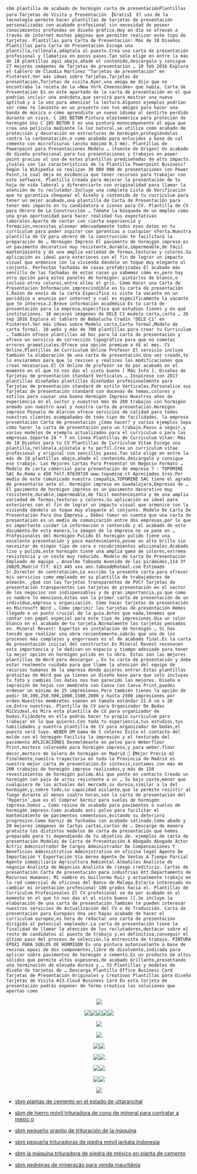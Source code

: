 
```
sbm plantilla de acabado de hormigón carta de presentaciónPlantillas para Tarjetas de Visita y Presentación 【Gratis】 El uso de la tecnología permite hacer plantillas de tarjetas de presentación personalizadas con acabado profesional sin necesidad de poseer conocimientos profundos en diseño gráfico.Hoy en día se ofrecen a través de internet muchas páginas que permiten realizar este tipo de tarjetas. Plantillas para Carta de Presentación: Más de 18 Diseños Plantillas para Carta de Presentación Escoge una plantilla,rellénala,adáptala al puesto.Crea una carta de presentación profesional y llamativa en pocos pasos.Tan sólo elige en entre la más de 18 plantillas aquí abajo,añade el contenido,descargalo y consigue 27 mejores imágenes de Tarjetas de presentación … 10 feb 2016 Explora el tablero de Claudia Martinez "Tarjetas de presentación" en Pinterest.Ver más ideas sobre Tarjetas,Tarjetas de presentación,Tarjetas de visita.Ayer,una amiga me dijo que no encontraba la receta de la «New York Cheesecake» que había. Carta de Presentación Es en este apartado de la carta de presentación en el que podrías incluir una anécdota,que servirá para mostrar una nueva aptitud y a la vez para amenizar la lectura.Algunos ejemplos podrían ser cómo te lanzaste en un proyecto con tus amigos para hacer una banda de música o cómo aprendiste un nuevo idioma al sentirte perdido durante un viaje. C 285 BETON Pintura elastomérica para proteción de hormigón Uso C 285 BETON E es una pintura monocomponente al agua que crea una película mediante la luz natural,se utiliza como acabado de protección y decoración en estructuras de hormigón,protegiéndolas contra la carbonatación,o como acabado para enlucidos a base de cal cemento con microfisuras (ancho máximo 0,3 mm). Plantillas de Powerpoint para Presentaciones Modelo … (Fuente de Origen) Un acabado de diseño profesional para tus presentaciones y trabajos en power point gracias al uso de estas plantillas prediseñadas de alto impacto.¿Cuáles son las características de la Plantilla Powerpoint Business? Según la Wikipedia se realizan 30 000 000 de presentaciones con Power Point,lo cual deja en evidencia que tener recursos para trabajar con este software. Plantilla Creada para mejorar la presentación de tu hoja de vida laboral y diferenciarte con originalidad para llamar la atención de tu reclutador.Incluye una completa Lista de Verificación que te garantiza chequear el diseño y contenido de tu currículum para tener un mejor acabado,una plantilla de Carta de Presentación para tener más impacto en tu candidatura e íconos para CV. Plantilla de CV para Obrero De La Construcción … Tómate la búsqueda de un empleo como una gran oportunidad para hacer realidad tus expectativas laborales.Aparte de contar con cierta experiencia y formación,necesitas plasmar adecuadamente todos esos datos en tu currículum para poder aspirar con garantías a cualquier oferta.Nuestra plantilla de CV para obrero de la construcción te facilitará la preparación de … Hormigón Impreso El pavimento de hormigon impreso es un pavimento decorativo muy resistente,durable,impermeable,de fácil mantenimiento y de una amplia variedad de formas,texturas y colores.Su aplicación es ideal para exteriores con el fin de lograr un impacto visual que armonice con la vivienda dándole un toque muy elegante al conjunto. Perfectas fachadas de casas prefabricadas El acabado más sencillo de las fachadas de estas casas ya sabemos cómo es,pero hay otra opción para estos paneles de hormigón: pintarlos de blanco,o incluso otros colores,entre ellos el gris. Cómo Hacer una Carta de Presentación Información imprescindible en tu carta de presentación 1.Razón de envío de la carta Especifica si viste la vacante en un periódico o anuncio por internet y cuál es específicamente la vacante que te interesa.2.Breve información académica Es tu carta de presentación para la empresa,especifica qué estudios tienes y en qué instituciones. 10 mejores imágenes de DELE C1 modelo carta,carta … 26 sep 2016 Explora el tablero de Babalucha Cradín "DELE C1" en Pinterest.Ver más ideas sobre Modelo carta,Carta formal,Modelo de carta formal. 20 webs y más de 700 plantillas para crear tu Curriculum … También ofrece plantillas ad hoc para la carta de presentación y ofrece un servicio de corrección tipográfica para que no cometas errores gramaticales.Ofrece una opción premium a 4$ al mes. CV Online,Plantillas de Curriculum Online Profesor El servicio incluye también la elaboración de una carta de presentación.Una vez creado,te lo enviaremos para que lo revises y realices las modificaciones que creas necesarias.El CV Online de profesor se da por acabado en el momento en el que tú nos das el visto bueno [ Más Info ]. Diseños de Tarjetas de presentación standard Verticales … Inspírese con 2817 plantillas diseñadas plantillas diseñadas profesionalmente para Tarjetas de presentación standard de estilo Verticales.Personalice sus Tarjetas de presentación standard con docenas de temas,colores y estilos para causar una buena Hormigón Impreso Nuestros años de experiencia en el sector y nuestros más de 200 trabajos con hormigón armado son nuestro aval y nuestra carta de presentación.Hormigon impreso Pozuelo de Alarcon ofrece servicios de calidad para todos nuestros clientes acompañados de todo tipo de facilidades. la empresa presentacion Carta de presentación ¿Cómo hacer? y varios ejemplos Sepa cómo hacer la carta de presentación para un trabajo.Pasos a seguir,y varios modelos de ejemplo actualizados para el curriculum o para las empresas.Soporte 24 * 7 en línea Plantillas de Curriculum Vitae: Más de 18 Diseños para tu CV Plantillas de Curriculum Vitae Escoge una plantilla,rellénala,ajústala a tu perfil.Crea un curriculum vitae profesional y original con sencillos pasos.Tan sólo elige en entre la más de 18 plantillas abajo,añade el contenido,descargalo y consigue ese trabajo. Las Mejores Cartas Para Presentar Un Negocio Formato … Modelo de carta comercial para presentación de empresa 7 : TOPOMINE SAC Av.Roma n 450 Telf.97639720 www.topomine.ct Apreciados Sres.Por medio de este comunicado nuestra compañía,TOPOMINE SAC tiene el agrado de presentarse ante el. Hormigón impreso en Guadalajara,Empresas de … El pavimento de hormigon impreso es un pavimento decorativo muy resistente,durable,impermeable,de fácil mantenimiento y de una amplia variedad de formas,texturas y colores.Su aplicación es ideal para exteriores con el fin de lograr un impacto visual que armonice con la vivienda dándole un toque muy elegante al conjunto. Modelo De Carta De Presentación Para Una Empresa … Debes tomar en cuenta que una carta de presentación es un medio de comunicación entre dos empresas,por lo que es importante cuidar la información o contenido y el acabado de este documento.De esta manera,la imagen de la empresa no se pone en … Profesionales del Hormigón Pulido El hormigón pulido tiene una excelente presentación y poco mantenimiento,posee un alto brillo sin necesitar de ningún tipo de cera o recubrimientos adicionales.Acabado liso y pulido,este hormigón tiene una amplia gama de colores,extrema resistencia y un coste muy reducido. Modelo de Carta De Presentación Empleado de equipo … Anselmo Taboada Avenida de las pirámides,114 3º 28020,Madrid tlf: 613 445 xxx ans.taboad@hotmal.com Estimado Sr.Director de contratación,Le escribo la presente carta para ofrecer mis servicios como empleado en su plantilla de trabajadores de almacén. ¿Qué son las Tarjetas transparentes de PVC? Tarjetas de presentación transparentes Las tarjetas de presentación en el sector de los negocios son indispensables y de gran importancia,ya que como su nombre lo menciona,éstas son la primer carta de presentación de un individuo,empresa u organización. Cómo hacer tarjetas de presentación en Microsoft Word … Cómo imprimir las tarjetas de presentación Hemos llegado a un punto crucial de la guía.Antes que nada,tenemos que contar con papel especial para este tipo de impresiones.Usa un color blanco en el acabado de tu tarjeta.Normalmente las tarjetas pensadas en. Mineral Revest: Expertos en instalación de hormigón … Si has tenido que realizar una obra recientemente,sabrás que uno de los procesos más complejos y engorrosos es el de acabado final.Es la carta de presentación inicial del constructor.En Mineral Revest reconocen esta importancia y le dedican un espacio y tiempo adecuado para tener la mejor opción en hormigón pulido en tu obra. Estas son las mejores plantillas de Word para descargar … Es tu carta de presentación y debe estar realmente cuidada para que llame la atención del equipo de recursos humanos de la empresa donde quieres entrar.Estas plantillas gratuitas de Word que ya tienen un diseño base para que solo incluyas tu foto y cambies los datos nos han parecido las mejores. Diseño e impresión de hojas con membrete con Canva Con Canva Print,puedes ordenar un mínimo de 25 impresiones.Pero también tienes la opción de pedir 50,100,250,500,1000,1500,2000 y hasta 2500 impresiones por orden.Nuestros membretes vienen en tamaño estándar 21.6 cm x 28 cm.Entre nuestras. Plantilla de CV para Organizador De Bodas MiCVideal.es Mira esta plantilla de CV para organizador de bodas.Fijándote en ella podrás hacer tu propio currículum para trabajar en lo que quieres.Con toda tu experiencia,tus estudios,tus habilidades y nuestra plantilla de CV para organizador de bodas,el puesto será tuyo. WEBER DM Gama de 5 colores Evita el contacto del molde con el hormigón Facilita la impresión y el texturado del pavimento APLICACIONES Desmoldeante en polvo para Weberfloor Print,mortero coloreado para hormigón impreso,y para weber.floor decor,mortero de Solera de hormigón en Madrid 🥇【Mejor Precio m2 Finalmente,nuestra trayectoria en toda la Provincia de Madrid es nuestra mejor carta de presentación.En síntesis,contamos con más de 200 trabajos de hormigón impreso realizados,y más de 150 revestimientos de hormigón pulido.Así que ponte en contacto Creado un hormigón con paja de arroz resistente a un … Su bajo coste,menor que cualquiera de los actuales del mercado,su dureza,similar a la del hormigón,y,sobre todo,su capacidad aislante,que le permite resistir al fuego durante al menos cuatro horas,son la carta de presentación del ‘Hyperin’,que es el Comprar barniz para suelos de hormigón impreso.Somos … Como resina de acabado para pavimentos o suelos de hormigón impreso.Como acabado anti polvo para facilitar el mantenimiento de pavimentos cementosos,evitando su deterioro progresivo.Como barniz de fachadas con acabado satinado.Como abado y 20 mejores imágenes de Cartas cartas,cartas de … Descarga de manera gratuita los distintos modelos de carta de presentación que hemos preparado para ti dependiendo de tu objetivo de. ejemplos de carta de presentación Modelos de Carta de Presentación A Abogado Abogado Actor Actriz Administrador De Cargos Administrador De Compensaciones Y Beneficios Administrativo Administrativo en oficina legal Agente De Importación Y Exportación Vía Aérea Agente De Ventas A Tiempo Parcial Agente inmobiliario Agricultura Ambiental Albañiles Analista de negocio Analista de Negocios Analista de riesgo crediticio. Cartas de presentación Carta de presentación para industrias Att.Departamento de Recursos Humanos: Mi nombre es Guillermo Ruiz y actualmente trabajo en la red comercial de oficinas del Banco de Málaga.Estaría interesado en cambiar mi orientación profesional 180 grados hacia el. Plantillas de Curriculum Profesionales El CV profesional se da por acabado en el momento en el que tú nos das el el visto bueno [].Se incluye la elaboración de una carta de presentación.También te pueden interesar nuestros servicios de Actualización del CV o de Traducción. Carta de presentación para Europass Una vez hayas acabado de hacer el curriculum europeo,es hora de redactar una carta de presentación dirigida al potencial empleador.La carta de presentación tiene la finalidad de llamar la atención de los reclutadores,destacar sobre el resto de candidatos al puesto de trabajo y,en definitiva,conseguir el último paso del proceso de selección,la entrevista de trabajo. PINTURA EPOXI PARA SUELOS DE HORMIGON Es una pintura autonivelante a base de resinas epoxi de dos componentes,libre de disolvente,indicada para aplicar sobre pavimentos de hormigón o cemento.Es un producto de altos sólidos que permite altos espesores,de acabado brillante,presentando una terminación de elevada dureza y … 33 Plantillas y modelos de diseño de tarjetas de … Descarga Plantilla Office Business Card Tarjetas de Presentación Originales y Creativas Plantillas para Diseño Tarjetas de Visita #23.Cloud Business Card En esta tarjeta de presentación podrás exponer de forma creativa las soluciones que aportas como 
```

<div align="center">

<a href="https://es-crusher.shibang-china.com/github&k=sbm+plantilla+de+acabado+de+hormig%C3%B3n+carta+de+presentaci%C3%B3n"><img src="https://static.shibang-china.com/es/crusher/logo.jpg"></a>

<a href="https://es-crusher.shibang-china.com/github&k=sbm+plantilla+de+acabado+de+hormig%C3%B3n+carta+de+presentaci%C3%B3n"><img src="https://static.shibang-china.com/es/crusher/index.jpg"></a><a href="https://es-crusher.shibang-china.com/material.htmlgithub&k=sbm+plantilla+de+acabado+de+hormig%C3%B3n+carta+de+presentaci%C3%B3n"><img src="https://static.shibang-china.com/es/crusher/material.jpg"></a><a href="https://es-crusher.shibang-china.com/application.htmlgithub&k=sbm+plantilla+de+acabado+de+hormig%C3%B3n+carta+de+presentaci%C3%B3n"><img src="https://static.shibang-china.com/es/crusher/application.jpg"></a><a href="https://es-crusher.shibang-china.com/aboutus.htmlgithub&k=sbm+plantilla+de+acabado+de+hormig%C3%B3n+carta+de+presentaci%C3%B3n"><img src="https://static.shibang-china.com/es/crusher/aboutus.jpg"></a><a href="https://es-crusher.shibang-china.com/contact.htmlgithub&k=sbm+plantilla+de+acabado+de+hormig%C3%B3n+carta+de+presentaci%C3%B3n"><img src="https://static.shibang-china.com/es/crusher/contact.jpg"></a>

<a href="https://es-crusher.shibang-china.com/github&k=sbm+plantilla+de+acabado+de+hormig%C3%B3n+carta+de+presentaci%C3%B3n"><img src="https://static.shibang-china.com/es/crusher/banner.jpg"></a>

<a href="https://swt.shibang-china.com/github&k=sbm+plantilla+de+acabado+de+hormig%C3%B3n+carta+de+presentaci%C3%B3n"><img src="https://static.shibang-china.com/es/crusher/text.jpg"></a>

<a href="https://swt.shibang-china.com/github&k=sbm+plantilla+de+acabado+de+hormig%C3%B3n+carta+de+presentaci%C3%B3n"><img src="https://static.shibang-china.com/es/crusher/chat.jpg"></a><a href="https://es-crusher.shibang-china.com/contact.htmlgithub&k=sbm+plantilla+de+acabado+de+hormig%C3%B3n+carta+de+presentaci%C3%B3n"><img src="https://static.shibang-china.com/es/crusher/message.jpg"></a>

<a href="https://es-crusher.shibang-china.com/products/pe.htmlgithub&k=sbm+plantilla+de+acabado+de+hormig%C3%B3n+carta+de+presentaci%C3%B3n"><img src="https://static.shibang-china.com/es/crusher/pe.jpg"></a><a href="https://es-crusher.shibang-china.com/products/pf.htmlgithub&k=sbm+plantilla+de+acabado+de+hormig%C3%B3n+carta+de+presentaci%C3%B3n"><img src="https://static.shibang-china.com/es/crusher/pf.jpg"></a>

<a href="https://es-crusher.shibang-china.com/products/hpt.htmlgithub&k=sbm+plantilla+de+acabado+de+hormig%C3%B3n+carta+de+presentaci%C3%B3n"><img src="https://static.shibang-china.com/es/crusher/hpt.jpg"></a><a href="https://es-crusher.shibang-china.com/products/vsi.htmlgithub&k=sbm+plantilla+de+acabado+de+hormig%C3%B3n+carta+de+presentaci%C3%B3n"><img src="https://static.shibang-china.com/es/crusher/vsi.jpg"></a>

<a href="https://es-crusher.shibang-china.com/products/klv.htmlgithub&k=sbm+plantilla+de+acabado+de+hormig%C3%B3n+carta+de+presentaci%C3%B3n"><img src="https://static.shibang-china.com/es/crusher/klv.jpg"></a><a href="https://es-crusher.shibang-china.com/products/portable.htmlgithub&k=sbm+plantilla+de+acabado+de+hormig%C3%B3n+carta+de+presentaci%C3%B3n"><img src="https://static.shibang-china.com/es/crusher/portable.jpg"></a>

<a href="https://swt.shibang-china.com/github&k=sbm+plantilla+de+acabado+de+hormig%C3%B3n+carta+de+presentaci%C3%B3n"><img src="https://static.shibang-china.com/es/crusher/case.jpg"></a>

</div>


* [sbm plantas de cemento en el estado de uttaranchal](sbm%20plantas%20de%20cemento%20en%20el%20estado%20de%20uttaranchal.md)

* [sbm de hierro móvil trituradora de cono de mineral para contratar a mexic o](sbm%20de%20hierro%20m%C3%B3vil%20trituradora%20de%20cono%20de%20mineral%20para%20contratar%20a%20mexic%20o.md)

* [sbm pequeño granito de trituración de la máquina](sbm%20peque%C3%B1o%20granito%20de%20trituraci%C3%B3n%20de%20la%20m%C3%A1quina.md)

* [sbm pequeña trituradoras de piedra móvil jarkata indonesia](sbm%20peque%C3%B1a%20trituradoras%20de%20piedra%20m%C3%B3vil%20jarkata%20indonesia.md)

* [sbm la máquina trituradora de piedra de méxico en planta de cemento](sbm%20la%20m%C3%A1quina%20trituradora%20de%20piedra%20de%20m%C3%A9xico%20en%20planta%20de%20cemento.md)

* [sbm pedreiras de mineração para venda mauritânia](sbm%20pedreiras%20de%20minera%C3%A7%C3%A3o%20para%20venda%20maurit%C3%A2nia.md)